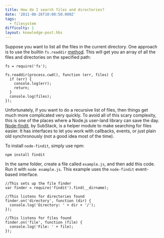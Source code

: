 ```yaml
---
title: How do I search files and directories?
date: '2011-08-26T10:08:50.000Z'
tags:
  - filesystem
difficulty: 1
layout: knowledge-post.hbs
---
```


Suppose you want to list all the files in the current directory.  One approach is to use the builtin `fs.readdir` [method](/how-do-i-read-files-in-node-js). This will get you an array of all the files and directories on the specified path:

    fs = require('fs');

    fs.readdir(process.cwd(), function (err, files) {
      if (err) {
        console.log(err);
        return;
      }
      console.log(files);
    });

Unfortunately, if you want to do a recursive list of files, then things get much more complicated very quickly. To avoid all of this scary complexity, this is one of the places where a Node.js user-land library can save the day. [Node-findit](https://github.com/substack/node-findit), by SubStack, is a helper module to make searching for files easier.  It has interfaces to let you work with callbacks, events, or just plain old synchronously (not a good idea most of the time).

To install `node-findit`, simply use npm:

    npm install findit

In the same folder, create a file called `example.js`, and then add this code.  Run it with `node example.js`.  This example uses the `node-findit` event-based interface.

    //This sets up the file finder
    var finder = require('findit').find(__dirname);

    //This listens for directories found
    finder.on('directory', function (dir) {
      console.log('Directory: ' + dir + '/');
    });

    //This listens for files found
    finder.on('file', function (file) {
      console.log('File: ' + file);
    });
